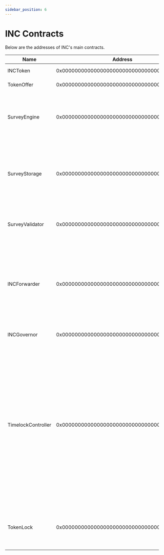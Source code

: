 ```yaml
---
sidebar_position: 6
---
```


# INC Contracts

Below are the addresses of INC's main contracts.

| Name               | Address                                    | Description                                             |
|--------------------|--------------------------------------------|---------------------------------------------------------|
| INCToken           | 0x0000000000000000000000000000000000000000 | INC Token contract |
| TokenOffer         | 0x0000000000000000000000000000000000000000 | Initial offer contract |
| SurveyEngine       | 0x0000000000000000000000000000000000000000 | Survey protocol engine, responsible for verifying and adding surveys and participations. |
| SurveyStorage      | 0x0000000000000000000000000000000000000000 | It is the repository for surveys and participations and provides all the necessary functions to access the stored data. |
| SurveyValidator    | 0x0000000000000000000000000000000000000000 | Contains functions to validate the parameters of surveys and participations. |
| INCForwarder       | 0x0000000000000000000000000000000000000000 | Is responsible for receiving the signed meta-transactions containing the participation transactions and executes them through a low-level call. |
| INCGovernor        | 0x0000000000000000000000000000000000000000 | DAO governance contract |
| TimelockController | 0x0000000000000000000000000000000000000000 | Contract module which acts as a timelocked controller. When set as the owner of an `Ownable` smart contract, it enforces a timelock on all `onlyOwner` maintenance operations. This gives time for users of the controlled contract to exit before a potentially dangerous maintenance operation is applied. |
| TokenLock          | 0x0000000000000000000000000000000000000000 | Blocking contract, progressively releases the tokens during the indicated time. |
